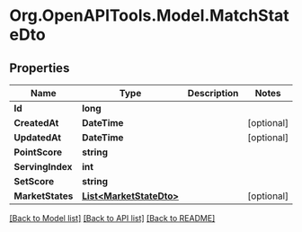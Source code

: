 # Org.OpenAPITools.Model.MatchStateDto

## Properties

Name | Type | Description | Notes
------------ | ------------- | ------------- | -------------
**Id** | **long** |  | 
**CreatedAt** | **DateTime** |  | [optional] 
**UpdatedAt** | **DateTime** |  | [optional] 
**PointScore** | **string** |  | 
**ServingIndex** | **int** |  | 
**SetScore** | **string** |  | 
**MarketStates** | [**List&lt;MarketStateDto&gt;**](MarketStateDto.md) |  | [optional] 

[[Back to Model list]](../README.md#documentation-for-models) [[Back to API list]](../README.md#documentation-for-api-endpoints) [[Back to README]](../README.md)

